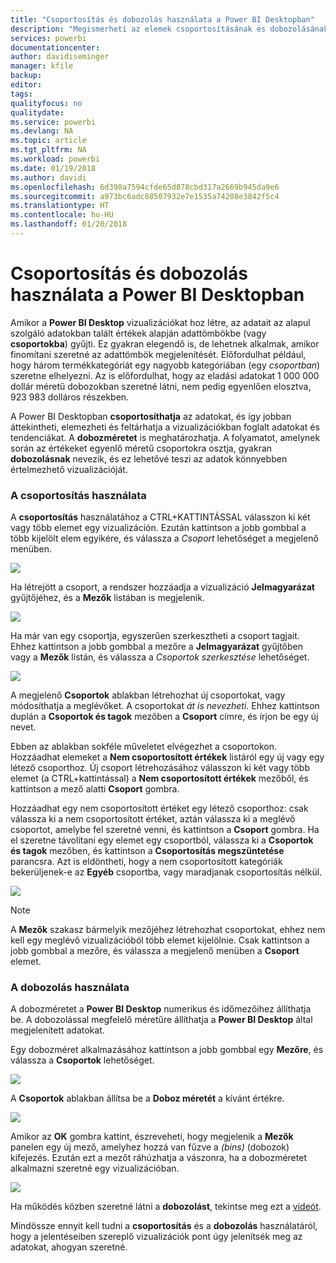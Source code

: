 ```yaml
---
title: "Csoportosítás és dobozolás használata a Power BI Desktopban"
description: "Megismerheti az elemek csoportosításának és dobozolásának folyamatát a Power BI Desktopban"
services: powerbi
documentationcenter: 
author: davidiseminger
manager: kfile
backup: 
editor: 
tags: 
qualityfocus: no
qualitydate: 
ms.service: powerbi
ms.devlang: NA
ms.topic: article
ms.tgt_pltfrm: NA
ms.workload: powerbi
ms.date: 01/19/2018
ms.author: davidi
ms.openlocfilehash: 6d398a7594cfde65d878cbd317a2669b945da9e6
ms.sourcegitcommit: a973bc6adc88507932e7e1535a74208e3842f5c4
ms.translationtype: HT
ms.contentlocale: hu-HU
ms.lasthandoff: 01/20/2018
---
```

# <a name="use-grouping-and-binning-in-power-bi-desktop"></a>Csoportosítás és dobozolás használata a Power BI Desktopban
Amikor a **Power BI Desktop** vizualizációkat hoz létre, az adatait az alapul szolgáló adatokban talált értékek alapján adattömbökbe (vagy **csoportokba**) gyűjti. Ez gyakran elegendő is, de lehetnek alkalmak, amikor finomítani szeretné az adattömbök megjelenítését. Előfordulhat például, hogy három termékkategóriát egy nagyobb kategóriában (egy *csoportban*) szeretne elhelyezni. Az is előfordulhat, hogy az eladási adatokat 1 000 000 dollár méretű dobozokban szeretné látni, nem pedig egyenlően elosztva, 923 983 dolláros részekben.

A Power BI Desktopban **csoportosíthatja** az adatokat, és így jobban áttekintheti, elemezheti és feltárhatja a vizualizációkban foglalt adatokat és tendenciákat. A **dobozméretet** is meghatározhatja. A folyamatot, amelynek során az értékeket egyenlő méretű csoportokra osztja, gyakran **dobozolásnak** nevezik, és ez lehetővé teszi az adatok könnyebben értelmezhető vizualizációját.

### <a name="using-grouping"></a>A csoportosítás használata
A **csoportosítás** használatához a CTRL+KATTINTÁSSAL válasszon ki két vagy több elemet egy vizualizáción. Ezután kattintson a jobb gombbal a több kijelölt elem egyikére, és válassza a *Csoport* lehetőséget a megjelenő menüben.

![](media/desktop-grouping-and-binning/grouping-binning_1.png)

Ha létrejött a csoport, a rendszer hozzáadja a vizualizáció **Jelmagyarázat** gyűjtőjéhez, és a **Mezők** listában is megjelenik.

![](media/desktop-grouping-and-binning/grouping-binning_2.png)

Ha már van egy csoportja, egyszerűen szerkesztheti a csoport tagjait. Ehhez kattintson a jobb gombbal a mezőre a **Jelmagyarázat** gyűjtőben vagy a **Mezők** listán, és válassza a *Csoportok szerkesztése* lehetőséget.

![](media/desktop-grouping-and-binning/grouping-binning_3.png)

A megjelenő **Csoportok** ablakban létrehozhat új csoportokat, vagy módosíthatja a meglévőket. A csoportokat *át is nevezheti*. Ehhez kattintson duplán a **Csoportok és tagok** mezőben a **Csoport** címre, és írjon be egy új nevet.

Ebben az ablakban sokféle műveletet elvégezhet a csoportokon. Hozzáadhat elemeket a **Nem csoportosított értékek** listáról egy új vagy egy létező csoporthoz. Új csoport létrehozásához válasszon ki két vagy több elemet (a CTRL+kattintással) a **Nem csoportosított értékek** mezőből, és kattintson a mező alatti **Csoport** gombra.

Hozzáadhat egy nem csoportosított értéket egy létező csoporthoz: csak válassza ki a nem csoportosított értéket, aztán válassza ki a meglévő csoportot, amelybe fel szeretné venni, és kattintson a **Csoport** gombra. Ha el szeretne távolítani egy elemet egy csoportból, válassza ki a **Csoportok és tagok** mezőben, és kattintson a **Csoportosítás megszüntetése** parancsra. Azt is eldöntheti, hogy a nem csoportosított kategóriák bekerüljenek-e az **Egyéb** csoportba, vagy maradjanak csoportosítás nélkül.

![](media/desktop-grouping-and-binning/grouping-binning_4.png)

> [!NOTE]
> A **Mezők** szakasz bármelyik mezőjéhez létrehozhat csoportokat, ehhez nem kell egy meglévő vizualizációból több elemet kijelölnie. Csak kattintson a jobb gombbal a mezőre, és válassza a megjelenő menüben a **Csoport** elemet.
> 
> 

### <a name="using-binning"></a>A dobozolás használata
A dobozméretet a **Power BI Desktop** numerikus és időmezőihez állíthatja be. A dobozolással megfelelő méretűre állíthatja a **Power BI Desktop** által megjelenített adatokat.

Egy dobozméret alkalmazásához kattintson a jobb gombbal egy **Mezőre**, és válassza a **Csoportok** lehetőséget.

![](media/desktop-grouping-and-binning/grouping-binning_5.png)

A **Csoportok** ablakban állítsa be a **Doboz méretét** a kívánt értékre.

![](media/desktop-grouping-and-binning/grouping-binning_6.png)

Amikor az **OK** gombra kattint, észreveheti, hogy megjelenik a **Mezők** panelen egy új mező, amelyhez hozzá van fűzve a *(bins)* (dobozok) kifejezés. Ezután ezt a mezőt ráhúzhatja a vászonra, ha a dobozméretet alkalmazni szeretné egy vizualizációban.

![](media/desktop-grouping-and-binning/grouping-binning_7.png)

Ha működés közben szeretné látni a **dobozolást**, tekintse meg ezt a [videót](https://www.youtube.com/watch?v=BRvdZSfO0DY).

Mindössze ennyit kell tudni a **csoportosítás** és a **dobozolás** használatáról, hogy a jelentéseiben szereplő vizualizációk pont úgy jelenítsék meg az adatokat, ahogyan szeretné.

